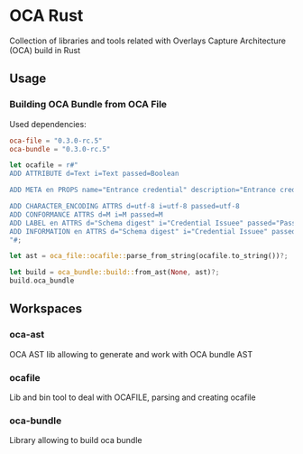 # OCA Rust

Collection of libraries and tools related with Overlays Capture Architecture (OCA) build in Rust

## Usage

### Building OCA Bundle from OCA File

Used dependencies:
```toml
oca-file = "0.3.0-rc.5"
oca-bundle = "0.3.0-rc.5"
```

```rust
let ocafile = r#"
ADD ATTRIBUTE d=Text i=Text passed=Boolean

ADD META en PROPS name="Entrance credential" description="Entrance credential"

ADD CHARACTER_ENCODING ATTRS d=utf-8 i=utf-8 passed=utf-8
ADD CONFORMANCE ATTRS d=M i=M passed=M
ADD LABEL en ATTRS d="Schema digest" i="Credential Issuee" passed="Passed"
ADD INFORMATION en ATTRS d="Schema digest" i="Credential Issuee" passed="Enables or disables passing"
"#;

let ast = oca_file::ocafile::parse_from_string(ocafile.to_string())?;

let build = oca_bundle::build::from_ast(None, ast)?;
build.oca_bundle
```

## Workspaces

### oca-ast

OCA AST lib allowing to generate and work with OCA bundle AST

### ocafile

Lib and bin tool to deal with OCAFILE, parsing and creating ocafile

### oca-bundle

Library allowing to build oca bundle